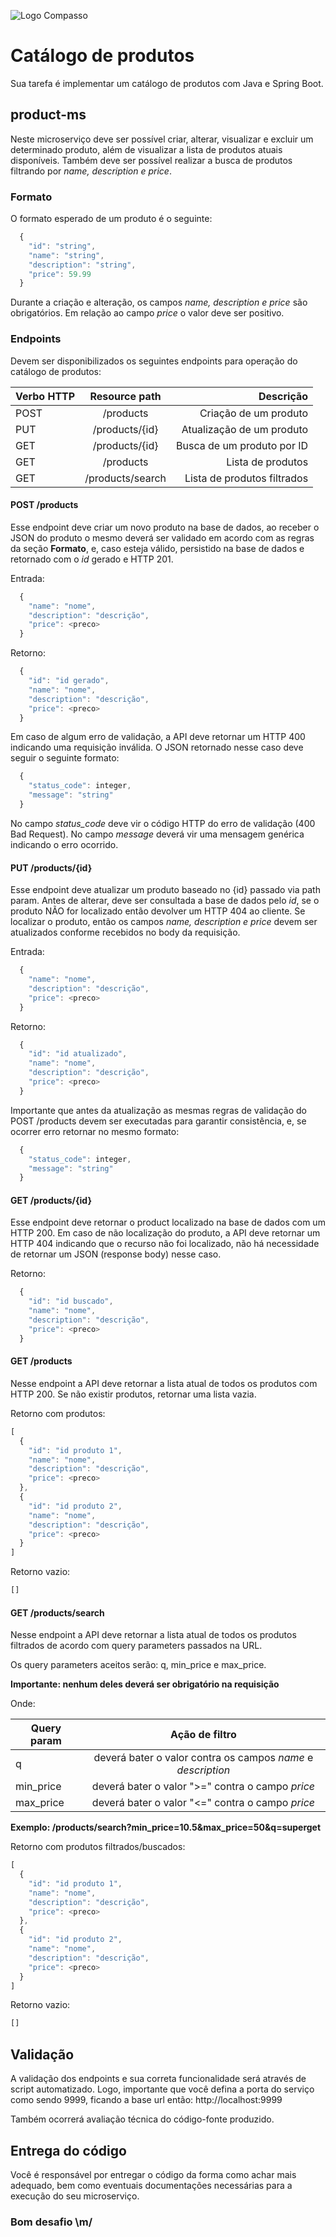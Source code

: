 ![Logo Compasso](https://compasso.com.br/wp-content/uploads/2020/07/LogoCompasso-Negativo.png)

# Catálogo de produtos

Sua tarefa é implementar um catálogo de produtos com Java e Spring Boot.

## product-ms

Neste microserviço deve ser possível criar, alterar, visualizar e excluir um determinado produto, além de visualizar a lista de produtos atuais disponíveis. Também deve ser possível realizar a busca de produtos filtrando por *name, description e price*.

### Formato

O formato esperado de um produto é o seguinte:

```javascript
  {
    "id": "string",
    "name": "string",
    "description": "string",
    "price": 59.99
  }
```
Durante a criação e alteração, os campos *name, description e price* são obrigatórios. Em relação ao campo *price* o valor deve ser positivo.

### Endpoints

Devem ser disponibilizados os seguintes endpoints para operação do catálogo de produtos:


| Verbo HTTP  |  Resource path    |           Descrição           |
|-------------|:-----------------:|------------------------------:|
| POST        |  /products        |   Criação de um produto       |
| PUT         |  /products/{id}   |   Atualização de um produto   |
| GET         |  /products/{id}   |   Busca de um produto por ID  |
| GET         |  /products        |   Lista de produtos           |
| GET         |  /products/search |   Lista de produtos filtrados |

#### POST /products

Esse endpoint deve criar um novo produto na base de dados, ao receber o JSON do produto o mesmo deverá ser validado em acordo com as regras da seção **Formato**, e, caso esteja válido, persistido na base de dados e retornado com o *id* gerado e HTTP 201.

Entrada:
```javascript
  {
    "name": "nome",
    "description": "descrição",
    "price": <preco>
  }
```

Retorno:
```javascript
  {
    "id": "id gerado",
    "name": "nome",
    "description": "descrição",
    "price": <preco>
  }
```

Em caso de algum erro de validação, a API deve retornar um HTTP 400 indicando uma requisição inválida. O JSON retornado nesse caso deve seguir o seguinte formato:

```javascript
  {
    "status_code": integer,
    "message": "string"
  }
```
No campo *status_code* deve vir o código HTTP do erro de validação (400 Bad Request). No campo *message* deverá vir uma mensagem genérica indicando o erro ocorrido.

#### PUT /products/{id}

Esse endpoint deve atualizar um produto baseado no {id} passado via path param. Antes de alterar, deve ser consultada a base de dados pelo *id*, se o produto NÃO for localizado então devolver um HTTP 404 ao cliente. Se localizar o produto, então os campos *name, description e price* devem ser atualizados conforme recebidos no body da requisição.

Entrada:
```javascript
  {
    "name": "nome",
    "description": "descrição",
    "price": <preco>
  }
```

Retorno:
```javascript
  {
    "id": "id atualizado",
    "name": "nome",
    "description": "descrição",
    "price": <preco>
  }
```

Importante que antes da atualização as mesmas regras de validação do POST /products devem ser executadas para garantir consistência, e, se ocorrer erro retornar no mesmo formato:

```javascript
  {
    "status_code": integer,
    "message": "string"
  }
```

#### GET /products/{id}

Esse endpoint deve retornar o product localizado na base de dados com um HTTP 200. Em caso de não localização do produto, a API deve retornar um HTTP 404 indicando que o recurso não foi localizado, não há necessidade de retornar um JSON (response body) nesse caso.

Retorno:
```javascript
  {
    "id": "id buscado",
    "name": "nome",
    "description": "descrição",
    "price": <preco>
  }
```

#### GET /products

Nesse endpoint a API deve retornar a lista atual de todos os produtos com HTTP 200. Se não existir produtos, retornar uma lista vazia.

Retorno com produtos:
```javascript
[
  {
    "id": "id produto 1",
    "name": "nome",
    "description": "descrição",
    "price": <preco>
  },
  {
    "id": "id produto 2",
    "name": "nome",
    "description": "descrição",
    "price": <preco>
  }
]
```

Retorno vazio:
```javascript
[]
```

#### GET /products/search

Nesse endpoint a API deve retornar a lista atual de todos os produtos filtrados de acordo com query parameters passados na URL.

Os query parameters aceitos serão: q, min_price e max_price.

**Importante: nenhum deles deverá ser obrigatório na requisição**

Onde:

| Query param |  Ação de filtro     
|-------------|:---------------------------------------------------------------:|
| q           |  deverá bater o valor contra os campos *name* e *description*   |
| min_price   | deverá bater o valor ">=" contra o campo *price*                |
| max_price   | deverá bater o valor "<=" contra o campo *price*                |

**Exemplo: /products/search?min_price=10.5&max_price=50&q=superget**

Retorno com produtos filtrados/buscados:
```javascript
[
  {
    "id": "id produto 1",
    "name": "nome",
    "description": "descrição",
    "price": <preco>
  },
  {
    "id": "id produto 2",
    "name": "nome",
    "description": "descrição",
    "price": <preco>
  }
]
```

Retorno vazio:
```javascript
[]
```

## Validação

A validação dos endpoints e sua correta funcionalidade será através de script automatizado. Logo, importante que você defina a porta do serviço como sendo 9999, ficando a base url então: http://localhost:9999

Também ocorrerá avaliação técnica do código-fonte produzido.

## Entrega do código

Você é responsável por entregar o código da forma como achar mais adequado, bem como eventuais documentações necessárias para a execução do seu microserviço.

### Bom desafio \m/